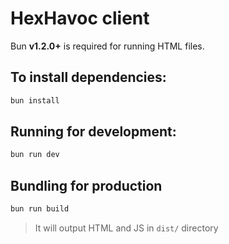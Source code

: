 # HexHavoc client

Bun **v1.2.0+** is required for running HTML files.

## To install dependencies:

```bash
bun install
```

## Running for development:

```bash
bun run dev
```

## Bundling for production
```bash
bun run build
```

> It will output HTML and JS in `dist/` directory
